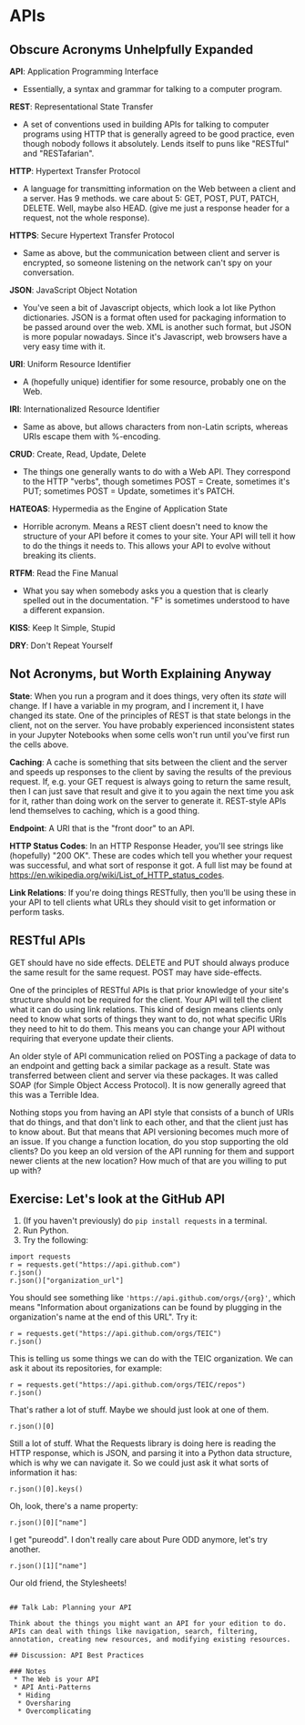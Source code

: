 # APIs

## Obscure Acronyms Unhelpfully Expanded

**API**: Application Programming Interface
 * Essentially, a syntax and grammar for talking to a computer program.

**REST**: Representational State Transfer
 * A set of conventions used in building APIs for talking to computer programs using HTTP that is generally agreed to be good practice, even though nobody follows it absolutely. Lends itself to puns like "RESTful" and "RESTafarian".

**HTTP**: Hypertext Transfer Protocol
 * A language for transmitting information on the Web between a client and a server. Has 9 methods. we care about 5: GET, POST, PUT, PATCH, DELETE. Well, maybe also HEAD. (give me just a response header for a request, not the whole response).

**HTTPS**: Secure Hypertext Transfer Protocol
 * Same as above, but the communication between client and server is encrypted, so someone listening on the network can't spy on your conversation.

**JSON**: JavaScript Object Notation
  * You've seen a bit of Javascript objects, which look a lot like Python dictionaries. JSON is a format often used for packaging information to be passed around over the web. XML is another such format, but JSON is more popular nowadays. Since it's Javascript, web browsers have a very easy time with it.

**URI**: Uniform Resource Identifier
 * A (hopefully unique) identifier for some resource, probably one on the Web.

**IRI**: Internationalized Resource Identifier
 * Same as above, but allows characters from non-Latin scripts, whereas URIs escape them with %-encoding.

**CRUD**: Create, Read, Update, Delete
 * The things one generally wants to do with a Web API. They correspond to the HTTP "verbs", though sometimes POST = Create, sometimes it's PUT; sometimes POST = Update, sometimes it's PATCH.

**HATEOAS**: Hypermedia as the Engine of Application State
 * Horrible acronym. Means a REST client doesn't need to know the structure of your API before it comes to your site. Your API will tell it how to do the things it needs to. This allows your API to evolve without breaking its clients.

**RTFM**: Read the Fine Manual
 * What you say when somebody asks you a question that is clearly spelled out in the documentation. "F" is sometimes understood to have a different expansion.

**KISS**: Keep It Simple, Stupid

**DRY**: Don't Repeat Yourself

## Not Acronyms, but Worth Explaining Anyway

**State**: When you run a program and it does things, very often its *state* will change. If I have a variable in my program, and I increment it, I have changed its state. One of the principles of REST is that state belongs in the client, not on the server. You have probably experienced inconsistent states in your Jupyter Notebooks when some cells won't run until you've first run the cells above.

**Caching**: A cache is something that sits between the client and the server and speeds up responses to the client by saving the results of the previous request. If, e.g. your GET request is always going to return the same result, then I can just save that result and give it to you again the next time you ask for it, rather than doing work on the server to generate it. REST-style APIs lend themselves to caching, which is a good thing.

**Endpoint**: A URI that is the "front door" to an API.

**HTTP Status Codes**: In an HTTP Response Header, you'll see strings like (hopefully) "200 OK". These are codes which tell you whether your request was successful, and what sort of response it got. A full list may be found at <https://en.wikipedia.org/wiki/List_of_HTTP_status_codes>.

**Link Relations**: If you're doing things RESTfully, then you'll be using these in your API to tell clients what URLs they should visit to get information or perform tasks.

## RESTful APIs

GET should have no side effects. DELETE and PUT should always produce the same result for the same request. POST may have side-effects.

One of the principles of RESTful APIs is that prior knowledge of your site's structure should not be required for the client. Your API will tell the client what it can do using link relations. This kind of design means clients only need to know what sorts of things they want to do, not what specific URIs they need to hit to do them. This means you can change your API without requiring that everyone update their clients.

An older style of API communication relied on POSTing a package of data to an endpoint and getting back a similar package as a result. State was transferred between client and server via these packages.  It was called SOAP (for Simple Object Access Protocol). It is now generally agreed that this was a Terrible Idea.

Nothing stops you from having an API style that consists of a bunch of URIs that do things, and that don't link to each other, and that the client just has to know about. But that means that API versioning becomes much more of an issue. If you change a function location, do you stop supporting the old clients? Do you keep an old version of the API running for them and support newer clients at the new location? How much of that are you willing to put up with?

## Exercise: Let's look at the GitHub API

1. (If you haven't previously) do `pip install requests` in a terminal.
1. Run Python.
1. Try the following:

```
import requests
r = requests.get("https://api.github.com")
r.json()
r.json()["organization_url"]
```

You should see something like `'https://api.github.com/orgs/{org}'`, which means "Information about organizations can be found by plugging in the organization's name at the end of this URL". Try it:

```
r = requests.get("https://api.github.com/orgs/TEIC")
r.json()
```

This is telling us some things we can do with the TEIC organization. We can ask it about its repositories, for example:

```
r = requests.get("https://api.github.com/orgs/TEIC/repos")
r.json()
```

That's rather a lot of stuff. Maybe we should just look at one of them.

```
r.json()[0]
```

Still a lot of stuff. What the Requests library is doing here is reading the HTTP response, which is JSON, and parsing it into a Python data structure, which is why we can navigate it. So we could just ask it what sorts of information it has:

```
r.json()[0].keys()
```

Oh, look, there's a name property:

```
r.json()[0]["name"]
```

I get "pureodd". I don't really care about Pure ODD anymore, let's try another.

```
r.json()[1]["name"]
```
Our old friend, the Stylesheets!

```

## Talk Lab: Planning your API

Think about the things you might want an API for your edition to do. APIs can deal with things like navigation, search, filtering, annotation, creating new resources, and modifying existing resources.

## Discussion: API Best Practices

### Notes
 * The Web is your API
 * API Anti-Patterns
  * Hiding
  * Oversharing
  * Overcomplicating
